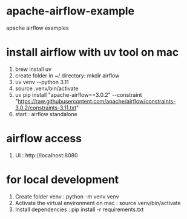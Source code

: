 # apache-airflow-example
apache airflow examples


# install airflow with uv tool on mac
1. brew install uv
2. create folder in ~/ directory: mkdir airflow 
3. uv venv --python 3.11
4. source .venv/bin/activate
5. uv pip install "apache-airflow==3.0.2" --constraint "https://raw.githubusercontent.com/apache/airflow/constraints-3.0.2/constraints-3.11.txt"
6. start : airflow standalone


# airflow access
1. UI : http://localhost:8080 



# for local development
1. Create folder venv : python -m venv venv
2. Activate the virtual environment on mac : source venv/bin/activate
3. Install dependencies : pip install -r requirements.txt